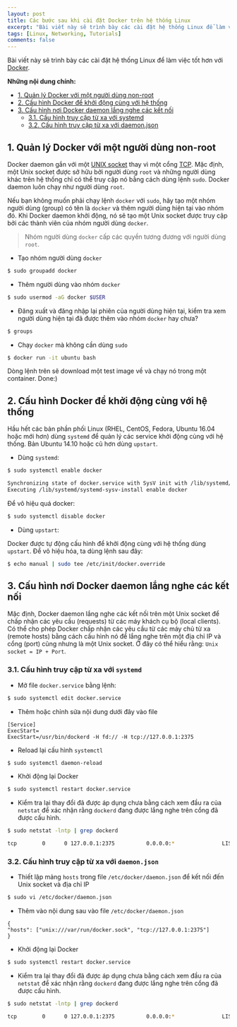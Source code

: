 ```yaml
---
layout: post
title: Các bước sau khi cài đặt Docker trên hệ thống Linux
excerpt: "Bài viết này sẽ trình bày các cài đặt hệ thống Linux để làm việc tốt hơn với Docker."
tags: [Linux, Networking, Tutorials]
comments: false
---
```


Bài viết này sẽ trình bày các cài đặt hệ thống Linux để làm việc tốt hơn với [Docker](https://www.docker.com/).

**Những nội dung chính:**

<!-- MarkdownTOC -->
- [1. Quản lý Docker với một người dùng non-root](#-manage-docker-as-a-non-root-user)  
- [2. Cấu hình Docker để khởi động cùng với hệ thống](#-configure-docker-to-start-on-boot)  
- [3. Cấu hình nơi Docker daemon lắng nghe các kết nối](#-configure-where-the-docker-daemon-listens-for-connections)  
	- [3.1. Cấu hình truy cập từ xa với systemd](#-configuring-remote-access-with-systemd-unit-file)  
	- [3.2. Cấu hình truy cập từ xa với daemon.json](#-configuring-remote-access-with-daemon-json)  
<!-- /MarkdownTOC -->

<a name="-manage-docker-as-a-non-root-user"><a/>
## 1. Quản lý Docker với một người dùng non-root

Docker daemon gắn với một [UNIX socket](https://en.wikipedia.org/wiki/Unix_domain_socket) thay vì một cổng [TCP](https://en.wikipedia.org/wiki/Transmission_Control_Protocol). Mặc định, một Unix socket được sở hữu bởi người dùng `root` và những người dùng khác trên hệ thống chỉ có thể truy cập nó bằng cách dùng lệnh `sudo`. Docker daemon luôn chạy như người dùng `root`.  

Nếu bạn không muốn phải chạy lệnh `docker` với `sudo`, hãy tạo một nhóm người dùng (group) có tên là `docker` và thêm người dùng hiện tại vào nhóm đó. Khi Docker daemon khởi động, nó sẽ tạo một Unix socket được truy cập bởi các thành viên của nhóm người dùng `docker`.  

> Nhóm người dùng `docker` cấp các quyền tương đương với người dùng `root`.

* Tạo nhóm người dùng `docker`
```sh
$ sudo groupadd docker
```
* Thêm người dùng vào nhóm `docker`
```sh
$ sudo usermod -aG docker $USER
```
* Đăng xuất và đăng nhập lại phiên của người dùng hiện tại, kiểm tra xem người dùng hiện tại đã được thêm vào nhóm `docker` hay chưa?
```sh
$ groups
```
* Chạy `docker` mà không cần dùng `sudo`
```sh
$ docker run -it ubuntu bash
```
Dòng lệnh trên sẽ download một test image về và chạy nó trong một container. Done:)

<a name="-configure-docker-to-start-on-boot"><a/>
## 2. Cấu hình Docker để khởi động cùng với hệ thống

Hầu hết các bản phần phối Linux (RHEL, CentOS, Fedora, Ubuntu 16.04 hoặc mới hơn) dùng `systemd` để quản lý các service khởi động cùng với hệ thống. Bản Ubuntu 14.10 hoặc cũ hơn dùng `upstart`.

* Dùng `systemd`:

```sh
$ sudo systemctl enable docker

Synchronizing state of docker.service with SysV init with /lib/systemd/systemd-sysv-install...
Executing /lib/systemd/systemd-sysv-install enable docker
```

Để vô hiệu quá docker:
```sh
$ sudo systemctl disable docker
```

* Dùng `upstart`:

Docker được tự động cấu hình để khởi động cùng với hệ thống dùng `upstart`. Để vô hiệu hóa, ta dùng lệnh sau đây:
```sh
$ echo manual | sudo tee /etc/init/docker.override
```

<a name="-configure-where-the-docker-daemon-listens-for-connections"><a/>
## 3. Cấu hình nơi Docker daemon lắng nghe các kết nối

Mặc định, Docker daemon lắng nghe các kết nối trên một Unix socket để chấp nhận các yêu cầu (requests) từ các máy khách cụ bộ (local clients). Có thể cho phép Docker chấp nhận các yêu cầu từ các máy chủ từ xa (remote hosts) bằng cách cấu hình nó để lắng nghe trên một địa chỉ IP và cổng (port) cũng nhưng là một Unix socket. Ở đây có thể hiểu rằng: `Unix socket = IP + Port`.

<a name="-configuring-remote-access-with-systemd-unit-file"><a/>
### 3.1. Cấu hình truy cập từ xa với `systemd`

* Mở file `docker.service` bằng lệnh:
```sh
$ sudo systemctl edit docker.service
```
* Thêm hoặc chỉnh sửa nội dung dưới đây vào file
```
[Service]
ExecStart=
ExecStart=/usr/bin/dockerd -H fd:// -H tcp://127.0.0.1:2375
```
* Reload lại cấu hình `systemctl`
```sh
$ sudo systemctl daemon-reload
```
* Khởi động lại Docker
```sh
$ sudo systemctl restart docker.service
```
* Kiểm tra lại thay đổi đã được áp dụng chưa bằng cách xem đầu ra của `netstat` để xác nhận rằng `dockerd` đang được lắng nghe trên cổng đã được cấu hình.

```sh
$ sudo netstat -lntp | grep dockerd

tcp        0      0 127.0.0.1:2375          0.0.0.0:*               LISTEN      1196/dockerd
``` 

<a name="-configuring-remote-access-with-daemon-json"><a/>
### 3.2. Cấu hình truy cập từ xa với `daemon.json`

* Thiết lập mảng `hosts` trong file `/etc/docker/daemon.json` để kết nối đến Unix socket và địa chỉ IP
```sh
$ sudo vi /etc/docker/daemon.json
```
* Thêm vào nội dung sau vào file `/etc/docker/daemon.json`
```
{
"hosts": ["unix:///var/run/docker.sock", "tcp://127.0.0.1:2375"]
}
```
* Khởi động lại Docker
```sh
$ sudo systemctl restart docker.service
```
* Kiểm tra lại thay đổi đã được áp dụng chưa bằng cách xem đầu ra của `netstat` để xác nhận rằng `dockerd` đang được lắng nghe trên cổng đã được cấu hình.

```sh
$ sudo netstat -lntp | grep dockerd

tcp        0      0 127.0.0.1:2375          0.0.0.0:*               LISTEN      1196/dockerd
``` 

